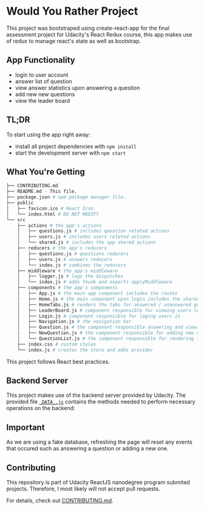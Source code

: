 # Would You Rather Project

This project was bootstraped using create-react-app for the final assessment project for Udacity's React Redux course, this app makes use of redux to manage react's state as well as bootstrap.

## App Functionality

* login to user account 
* answer list of question
* view answer statistics upon answering a question
* add new new questions
* view the leader board

## TL;DR

To start using the app right away:

* install all project dependencies with `npm install`
* start the development server with `npm start`


## What You're Getting
```bash
├── CONTRIBUTING.md
├── README.md - This file.
├── package.json # npm package manager file. 
├── public
│   ├── favicon.ico # React Icon.
│   └── index.html # DO NOT MODIFY
└── src
    ├── actions # the app's actions
    │   ├── questions.js # includes question related actions
    │   ├── users.js # includes users related actions
    │   └── shared.js # includes the app shared actions
    ├── reducers # the app's reducers
    │   ├── questions.js # questions reducers 
    │   ├── users.js # answers reducers
    │   └── index.js # combines the reducers
    ├── middleware # the app's middleware
    │   ├── logger.js # logs the dispatches
    │   └── index.js # adds thunk and exports applyMiddleware
    ├── components # the app's components
    │   ├── App.js # the main app component includes the routes
    │   ├── Home.js # the main component upon login includes the shared navigation
    │   ├── HomeTabs.js # renders the tabs for answered / unanswered questions
    │   ├── LeaderBoard.js # component responsible for viewing users leader board
    │   ├── Login.js # component responsible for loging users in
    │   ├── Navigation.js # the navigation bar
    │   ├── Question.js # the component responsible answering and viewing question result
    │   ├── NewQuestion.js # the component responsible for adding new questions
    │   └── QuestionList.js # the component responsible for rendering list on questions
    ├── index.css # custom styles
    └── index.js # creates the store and adds provider
```

This project follows React best practices.

## Backend Server

This project makes use of the backend server provided by Udacity. The provided file [`_DATA_.js`](src/utils/_DATA.js) contains the methods needed to perform necessary operations on the backend:



## Important
As we are using a fake database, refreshing the page will reset any events that occured such as answering a question or adding a new one.


## Contributing

This repository is part of Udacity ReactJS nanodegree program submited projects. Therefore, I most likely will not accept pull requests.

For details, check out [CONTRIBUTING.md](CONTRIBUTING.md).

